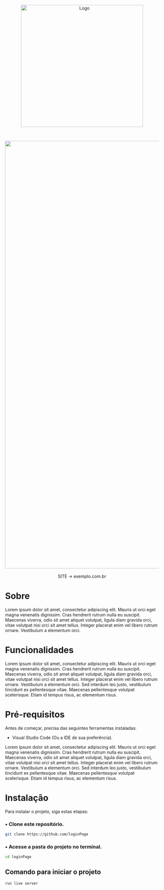 <p align="center"><a href="#" target="_blank"><img src="#" width="400" alt="Logo"></a></p>
<br>
<p align="center"><a href="#" target="_blank"><img src="#" width="1400" alt="Screenshot Website"></a>
<br>
<br>
SITE → exemplo.com.br</p>

# Sobre

Lorem ipsum dolor sit amet, consectetur adipiscing elit. Mauris ut orci eget magna venenatis dignissim. Cras hendrerit rutrum nulla eu suscipit. Maecenas viverra, odio sit amet aliquet volutpat, ligula diam gravida orci, vitae volutpat nisi orci sit amet tellus. Integer placerat enim vel libero rutrum ornare. Vestibulum a elementum orci.

# Funcionalidades 

Lorem ipsum dolor sit amet, consectetur adipiscing elit. Mauris ut orci eget magna venenatis dignissim. Cras hendrerit rutrum nulla eu suscipit. Maecenas viverra, odio sit amet aliquet volutpat, ligula diam gravida orci, vitae volutpat nisi orci sit amet tellus. Integer placerat enim vel libero rutrum ornare. Vestibulum a elementum orci. Sed interdum leo justo, vestibulum tincidunt ex pellentesque vitae. Maecenas pellentesque volutpat scelerisque. Etiam id tempus risus, ac elementum risus.

# Pré-requisitos

Antes de começar, precisa das seguintes ferramentas instaladas:

-   Visual Studio Code (Ou a IDE de sua preferência).

Lorem ipsum dolor sit amet, consectetur adipiscing elit. Mauris ut orci eget magna venenatis dignissim. Cras hendrerit rutrum nulla eu suscipit. Maecenas viverra, odio sit amet aliquet volutpat, ligula diam gravida orci, vitae volutpat nisi orci sit amet tellus. Integer placerat enim vel libero rutrum ornare. Vestibulum a elementum orci. Sed interdum leo justo, vestibulum tincidunt ex pellentesque vitae. Maecenas pellentesque volutpat scelerisque. Etiam id tempus risus, ac elementum risus.

# Instalação

Para instalar o projeto, siga estas etapas:

### • Clone este repositório.

```bash
git clone https://github.com/loginPage
```

### • Acesse a pasta do projeto no terminal.

```bash
cd loginPage
```

## Comando para iniciar o projeto

```bash
run live server
```
